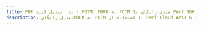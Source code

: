 ---title: PDF را به  تبدیل کنیدPOTM، PDFA به POTM مبدل رایگان یا Perl SDKdescription: تبدیل رایگانPDFA به POTM با استفاده از Perl Cloud APIs & SDK همچنین اسناد PDF را در Cloud ایجاد، ویرایش و رندر کنید.---